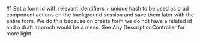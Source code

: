 #1 Set a form id with relevant identifiers + unique hash to be used as crud component actions on the background session and save them later with the entire form. We do this because on create form we do not have a related id and a draft approch would be a mess. See Any DescriptionController for more light